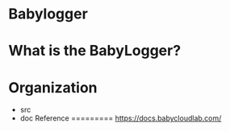 # Babylogger
What is the BabyLogger?
=======================

Organization
===========
- src
- doc
Reference
=========
https://docs.babycloudlab.com/
